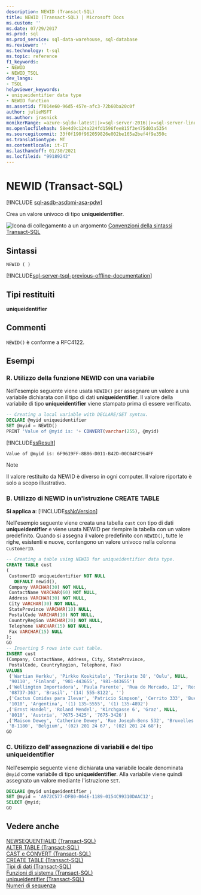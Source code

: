```yaml
---
description: NEWID (Transact-SQL)
title: NEWID (Transact-SQL) | Microsoft Docs
ms.custom: ''
ms.date: 07/29/2017
ms.prod: sql
ms.prod_service: sql-data-warehouse, sql-database
ms.reviewer: ''
ms.technology: t-sql
ms.topic: reference
f1_keywords:
- NEWID
- NEWID_TSQL
dev_langs:
- TSQL
helpviewer_keywords:
- uniqueidentifier data type
- NEWID function
ms.assetid: f7014e60-96d5-457e-afc3-72b60ba20c0f
author: julieMSFT
ms.author: jrasnick
monikerRange: =azure-sqldw-latest||>=sql-server-2016||>=sql-server-linux-2017||=azuresqldb-mi-current
ms.openlocfilehash: 58e4d9c124a224fd1596fee815f3e475d03a5354
ms.sourcegitcommit: 33f0f190f962059826e002be165a2bef4f9e350c
ms.translationtype: MT
ms.contentlocale: it-IT
ms.lasthandoff: 01/30/2021
ms.locfileid: "99189242"
---
```

# <a name="newid-transact-sql"></a>NEWID (Transact-SQL)

[!INCLUDE [sql-asdb-asdbmi-asa-pdw](../../includes/applies-to-version/sql-asdb-asdbmi-asa.md)]

Crea un valore univoco di tipo **uniqueidentifier**.  
  
![Icona di collegamento a un argomento](../../database-engine/configure-windows/media/topic-link.gif "Icona di collegamento a un argomento") [Convenzioni della sintassi Transact-SQL](../../t-sql/language-elements/transact-sql-syntax-conventions-transact-sql.md)  
  
## <a name="syntax"></a>Sintassi  
  
```syntaxsql 
NEWID ( )  
```  
  
[!INCLUDE[sql-server-tsql-previous-offline-documentation](../../includes/sql-server-tsql-previous-offline-documentation.md)]

## <a name="return-types"></a>Tipi restituiti
 **uniqueidentifier**  
  
## <a name="remarks"></a>Commenti  
 `NEWID()` è conforme a RFC4122.  
  
## <a name="examples"></a>Esempi  
  
### <a name="a-using-the-newid-function-with-a-variable"></a>R. Utilizzo della funzione NEWID con una variabile  
 Nell'esempio seguente viene usata `NEWID()` per assegnare un valore a una variabile dichiarata con il tipo di dati **uniqueidentifier**. Il valore della variabile di tipo **uniqueidentifier** viene stampato prima di essere verificato.  
  
```sql
-- Creating a local variable with DECLARE/SET syntax.  
DECLARE @myid uniqueidentifier  
SET @myid = NEWID()  
PRINT 'Value of @myid is: '+ CONVERT(varchar(255), @myid)  
```  
  
 [!INCLUDE[ssResult](../../includes/ssresult-md.md)]  
  
```  
Value of @myid is: 6F9619FF-8B86-D011-B42D-00C04FC964FF  
```  
  
> [!NOTE]  
>  Il valore restituito da NEWID è diverso in ogni computer. Il valore riportato è solo a scopo illustrativo.  
  
### <a name="b-using-newid-in-a-create-table-statement"></a>B. Utilizzo di NEWID in un'istruzione CREATE TABLE  
  
**Si applica a**: [!INCLUDE[ssNoVersion](../../includes/ssnoversion-md.md)]
  
 Nell'esempio seguente viene creata una tabella `cust` con tipo di dati **uniqueidentifier** e viene usata NEWID per riempire la tabella con un valore predefinito. Quando si assegna il valore predefinito con `NEWID()`, tutte le righe, esistenti e nuove, contengono un valore univoco nella colonna `CustomerID`.  
  
```sql
-- Creating a table using NEWID for uniqueidentifier data type.  
CREATE TABLE cust  
(  
 CustomerID uniqueidentifier NOT NULL  
   DEFAULT newid(),  
 Company VARCHAR(30) NOT NULL,  
 ContactName VARCHAR(60) NOT NULL,   
 Address VARCHAR(30) NOT NULL,   
 City VARCHAR(30) NOT NULL,  
 StateProvince VARCHAR(10) NULL,  
 PostalCode VARCHAR(10) NOT NULL,   
 CountryRegion VARCHAR(20) NOT NULL,   
 Telephone VARCHAR(15) NOT NULL,  
 Fax VARCHAR(15) NULL  
);  
GO  
-- Inserting 5 rows into cust table.  
INSERT cust  
(Company, ContactName, Address, City, StateProvince,   
 PostalCode, CountryRegion, Telephone, Fax)  
VALUES  
 ('Wartian Herkku', 'Pirkko Koskitalo', 'Torikatu 38', 'Oulu', NULL,  
 '90110', 'Finland', '981-443655', '981-443655')  
,('Wellington Importadora', 'Paula Parente', 'Rua do Mercado, 12', 'Resende', 'SP',  
 '08737-363', 'Brasil', '(14) 555-8122', '')  
,('Cactus Comidas para Ilevar', 'Patricio Simpson', 'Cerrito 333', 'Buenos Aires', NULL,   
 '1010', 'Argentina', '(1) 135-5555', '(1) 135-4892')  
,('Ernst Handel', 'Roland Mendel', 'Kirchgasse 6', 'Graz', NULL,  
 '8010', 'Austria', '7675-3425', '7675-3426')  
,('Maison Dewey', 'Catherine Dewey', 'Rue Joseph-Bens 532', 'Bruxelles', NULL,  
 'B-1180', 'Belgium', '(02) 201 24 67', '(02) 201 24 68');  
GO
```  
  
### <a name="c-using-uniqueidentifier-and-variable-assignment"></a>C. Utilizzo dell'assegnazione di variabili e del tipo uniqueidentifier  
 Nell'esempio seguente viene dichiarata una variabile locale denominata `@myid` come variabile di tipo **uniqueidentifier**. Alla variabile viene quindi assegnato un valore mediante l'istruzione `SET`.  
  
```sql  
DECLARE @myid uniqueidentifier ;  
SET @myid = 'A972C577-DFB0-064E-1189-0154C99310DAAC12';  
SELECT @myid;  
GO  
```  
  
## <a name="see-also"></a>Vedere anche  
 [NEWSEQUENTIALID &#40;Transact-SQL&#41;](../../t-sql/functions/newsequentialid-transact-sql.md)   
 [ALTER TABLE &#40;Transact-SQL&#41;](../../t-sql/statements/alter-table-transact-sql.md)   
 [CAST e CONVERT &#40;Transact-SQL&#41;](../../t-sql/functions/cast-and-convert-transact-sql.md)   
 [CREATE TABLE &#40;Transact-SQL&#41;](../../t-sql/statements/create-table-transact-sql.md)   
 [Tipi di dati &#40;Transact-SQL&#41;](../../t-sql/data-types/data-types-transact-sql.md)   
 [Funzioni di sistema &#40;Transact-SQL&#41;](../../relational-databases/system-functions/system-functions-category-transact-sql.md)   
 [uniqueidentifier &#40;Transact-SQL&#41;](../../t-sql/data-types/uniqueidentifier-transact-sql.md)   
 [Numeri di sequenza](../../relational-databases/sequence-numbers/sequence-numbers.md)  
  
  
